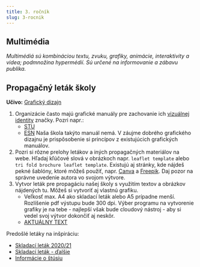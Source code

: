 ```yaml
---
title: 3. ročník
slug: 3-rocnik
---
```


## Multimédia

*Multimédiá sú kombináciou textu, zvuku, grafiky, animácie, interaktivity a videa; podmnožina hypermédií. Sú určené na informovanie a zábavu publika.*


## Propagačný leták školy
**Učivo:** [Grafický dizajn](https://visibility.sk/blog/slovnik/graficky-dizajn/)

1. Organizácie často majú grafické manuály pre zachovanie ich [vizuálnej identity](https://visibility.sk/blog/slovnik/vizualna-identita/) značky. Pozri napr.:
    - [STU](https://www.stuba.sk/buxus/docs/stu/informacie_pre/media/graficky_manual/dizajnmanual.pdf) 
    - [ESN](https://issuu.com/esnint/docs/visual_identity_manual_-_2023)
Naša škola takýto manuál nemá. V záujme dobrého grafického dizajnu je prispôsobenie si princípov z existujúcich grafických manuálov.
2. Pozri si rôzne prelohy letákov a iných propagačných materiálov na webe. Hľadaj kľúčové slová v obrázkoch napr. `leaflet template` alebo `tri fold brochure leaflet template`. Existujú aj stránky, kde nájdeš pekné šablóny, ktoré môžeš použiť, napr. [Canva](https://www.freepik.com/free-photos-vectors/trifold-brochure) a [Freepik](https://www.freepik.com/free-photos-vectors/trifold-brochure). Daj pozor na správne uvedenie autora vo svojom výtvore.
3. Vytvor leták pre propagáciu našej školy s využitím textov a obrázkov nájdených tu. Môžeš si vytvoriť aj vlastnú grafiku. 
    - Veľkosť max. A4 ako skladací leták alebo A5 prípadne menší. Rozlíšenie pdf výstupu bude 300 dpi. Výber programu na vytvorenie grafiky je na tebe - najlepší však bude cloudový nástroj - aby si vedel svoj výtvor dokončiť aj neskôr.
    - [AKTUÁLNY TEXT](/slides/brozura/zadanie-aktualne.docx)


Predošlé letáky na inšpiráciu:

- [Skladací leták 2020/21](/slides/brozura/skladacky-20-21.docx)
- [Skladací leták - ďalšie](/slides/brozura/skladacky.doc)
- [Informácie o štúsiu](/slides/brozura/informacie-o-studiu-24-25.doc)
